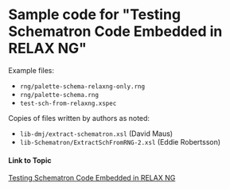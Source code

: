 # Sample code for "Testing Schematron Code Embedded in RELAX NG"

Example files:

* `rng/palette-schema-relaxng-only.rng`
* `rng/palette-schema.rng`
* `test-sch-from-relaxng.xspec`

Copies of files written by authors as noted:

* `lib-dmj/extract-schematron.xsl` (David Maus)
* `lib-Schematron/ExtractSchFromRNG-2.xsl` (Eddie Robertsson)

#### Link to Topic
[Testing Schematron Code Embedded in RELAX NG](https://medium.com/@xspectacles/testing-schematron-code-embedded-in-relax-ng-2d5efd63f086)
